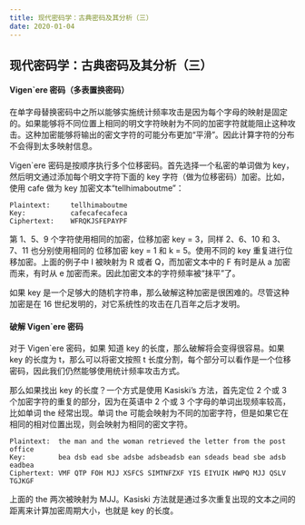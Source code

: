 ```yaml
---
title: 现代密码学：古典密码及其分析（三）
date: 2020-01-04
---
```



## 现代密码学：古典密码及其分析（三）



#### Vigen`ere 密码（多表置换密码）

在单字母替换密码中之所以能够实施统计频率攻击是因为每个字母的映射是固定的。如果能够将不同位置上相同的明文字符映射为不同的加密字符就能阻止这种攻击。这种加密能够将输出的密文字符的可能分布更加“平滑”。因此计算字符的分布不会得到太多映射信息。


Vigen`ere 密码是按顺序执行多个位移密码。首先选择一个私密的单词做为 key，然后明文通过添加每个明文字符下面的 key 字符（做为位移密码）加密。比如，使用 cafe 做为 key 加密文本“tellhimaboutme”：

```
Plaintext:     tellhimaboutme
Key:           cafecafecafeca
Ciphertext:    WFRQKJSFEPAYPF
```
第 1、5、9 个字符使用相同的加密，位移加密 key = 3，同样 2、6、10 和 3、7、11 也分别使用相同的 位移加密 key = 1 和 k = 5。使用不同的 key 重复进行位移加密。上面的例子中 l 被映射为 R 或者 Q，而加密文本中的 F 有时是从 a 加密而来，有时从 e 加密而来。因此加密文本的字符频率被“抹平”了。

如果 key 是一个足够大的随机字符串，那么破解这种加密是很困难的。尽管这种加密是在 16 世纪发明的，对它系统性的攻击在几百年之后才发明。


#### 破解 Vigen`ere 密码

对于 Vigen`ere 密码，如果 知道 key 的长度，那么破解将会变得很容易。如果 key 的长度为 t，那么可以将密文按照 t 长度分割，每个部分可以看作是一个位移密码，因此我们仍然能够使用统计频率攻击方式。

那么如果找出 key 的长度？一个方式是使用 Kasiski’s 方法，首先定位 2 个或 3 个加密字符的重复的部分，因为在英语中 2 个或 3 个字母的单词出现频率较高，比如单词 the 经常出现。单词 the 可能会映射为不同的加密字符，但是如果它在相同的相对位置出现，则会映射为相同的密文字符。

```
Plaintext:  the man and the woman retrieved the letter from the post office
Key:        bea dsb ead sbe adsbe adsbeadsb ean sdeads bead sbe adsb eadbea
Ciphertext: VMF QTP FOH MJJ XSFCS SIMTNFZXF YIS EIYUIK HWPQ MJJ QSLV TGJKGF
```

上面的 the 两次被映射为 MJJ。Kasiski 方法就是通过多次重复出现的文本之间的距离来计算加密周期大小，也就是 key 的长度。

